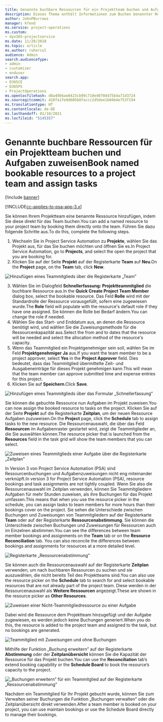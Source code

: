 ```yaml
---
title: Genannte buchbare Ressourcen für ein Projektteam buchen und Aufgaben zuweisen
description: Dieses Thema enthält Informationen zum Buchen benannter Ressourcen für Projektteams und zum Zuweisen dieser Ressourcen zu Aufgaben.
author: JohnPBurrows
manager: kfend
ms.service: project-operations
ms.custom:
- dyn365-projectservice
ms.date: 11/28/2018
ms.topic: article
ms.author: ruhercul
audience: Admin
search.audienceType:
- admin
- customizer
- enduser
search.app:
- D365CE
- D365PS
- ProjectOperations
ms.openlocfilehash: d8a49b6ae8423cb99c710e40704475b4a71d3724
ms.sourcegitcommit: 418fa1fe9d605b8faccc2d5dee1b04b4e753f194
ms.translationtype: HT
ms.contentlocale: de-DE
ms.lasthandoff: 02/10/2021
ms.locfileid: "5145357"
---
```

# <a name="book-named-bookable-resources-to-a-project-team-and-assign-tasks"></a><span data-ttu-id="2d2c2-103">Genannte buchbare Ressourcen für ein Projektteam buchen und Aufgaben zuweisen</span><span class="sxs-lookup"><span data-stu-id="2d2c2-103">Book named bookable resources to a project team and assign tasks</span></span> 

[!include [banner](../includes/psa-now-project-operations.md)]

[!INCLUDE[cc-applies-to-psa-app-3.x](../includes/cc-applies-to-psa-app-3x.md)]

<span data-ttu-id="2d2c2-104">Sie können Ihrem Projektteam eine benannte Ressource hinzufügen, indem Sie diese direkt für das Team buchen.</span><span class="sxs-lookup"><span data-stu-id="2d2c2-104">You can  add a named resource to your project team by booking them directly onto the team.</span></span> <span data-ttu-id="2d2c2-105">Führen Sie dazu folgende Schritte aus.</span><span class="sxs-lookup"><span data-stu-id="2d2c2-105">To do this, complete the following steps.</span></span>

1. <span data-ttu-id="2d2c2-106">Wechseln Sie in Project Service Automation zu **Projekte**, wählen Sie das Projekt aus, für das Sie buchen möchten und öffnen Sie es.</span><span class="sxs-lookup"><span data-stu-id="2d2c2-106">In  Project Service Automation, go to **Projects**, and select the open the project that you are booking for.</span></span>
2. <span data-ttu-id="2d2c2-107">Klicken Sie auf der Seite **Projekt** auf der Registerkarte **Team** auf **Neu**.</span><span class="sxs-lookup"><span data-stu-id="2d2c2-107">On the **Project** page, on the **Team** tab, click **New**.</span></span> 

![Hinzufügen eines Teammitglieds über die Registerkarte „Team”](media/RM-how-to-1.png)

3. <span data-ttu-id="2d2c2-109">Wählen Sie im Dialogfeld **Schnellerfassung: Projektteammitglied** die buchbare Ressource aus.</span><span class="sxs-lookup"><span data-stu-id="2d2c2-109">In the **Quick Create Project Team Member** dialog box, select the bookable resource.</span></span> <span data-ttu-id="2d2c2-110">Das Feld **Rolle** wird mit der Standardrolle der Ressource vorausgefüllt, sofern eine zugewiesen wurde.</span><span class="sxs-lookup"><span data-stu-id="2d2c2-110">The **Role** field will populate with the resource's default role if they have one assigned.</span></span> <span data-ttu-id="2d2c2-111">Sie können die Rolle bei Bedarf ändern.</span><span class="sxs-lookup"><span data-stu-id="2d2c2-111">You can change the role if needed.</span></span> 
4. <span data-ttu-id="2d2c2-112">Wählen Sie das Start- und Enddatum aus, an denen die Ressource benötigt wird, und wählen Sie die Zuweisungsmethode für die Ressourcenkapazität aus.</span><span class="sxs-lookup"><span data-stu-id="2d2c2-112">Select the from and to dates that the resource will be needed and select the allocation method of the resource's capacity.</span></span> 
5. <span data-ttu-id="2d2c2-113">Wenn das Teammitglied ein Projektgenehmiger sein soll, wählen Sie im Feld **Projektgenehmiger** **Ja** aus.</span><span class="sxs-lookup"><span data-stu-id="2d2c2-113">If you want the team member to be a project approver, select **Yes** in the **Project Approver** field.</span></span> <span data-ttu-id="2d2c2-114">Dies bedeutet, dass das Teammitglied übermittelte Zeit- und Ausgabeneinträge für dieses Projekt genehmigen kann.</span><span class="sxs-lookup"><span data-stu-id="2d2c2-114">This will mean that the team member can approve submitted time and expense entries for this project.</span></span> 
6. <span data-ttu-id="2d2c2-115">Klicken Sie auf **Speichern**.</span><span class="sxs-lookup"><span data-stu-id="2d2c2-115">Click **Save**.</span></span>

![Hinzufügen eines Teammitglieds über das Formular „Schnellerfassung”](media/RM-how-to-2.png)


<span data-ttu-id="2d2c2-117">Sie können die gebuchte Ressource nun Aufgaben im Projekt zuweisen.</span><span class="sxs-lookup"><span data-stu-id="2d2c2-117">You can now assign the booked resource to tasks on the project.</span></span> <span data-ttu-id="2d2c2-118">Klicken Sie auf der Seite **Projekt** auf die Registerkarte **Zeitplan**, um der neuen Ressource Aufgaben zuzuweisen.</span><span class="sxs-lookup"><span data-stu-id="2d2c2-118">On the **Project** page, click the **Schedule** tab to assign tasks to the new resource.</span></span> <span data-ttu-id="2d2c2-119">Die Ressourcenauswahl, die über das Feld **Ressourcen** im Aufgabenraster gestartet wird, zeigt die Teammitglieder an, die Sie auswählen können.</span><span class="sxs-lookup"><span data-stu-id="2d2c2-119">The resource picker that is launched from the **Resources** field in the task grid will show the team members that you can select.</span></span>

![Zuweisen eines Teammitglieds einer Aufgabe über die Registerkarte „Zeitplan”](media/RM-how-to-3.png)

<span data-ttu-id="2d2c2-121">In Version 3 von Project Service Automation (PSA) sind Ressourcenbuchungen und Aufgabenzuweisungen nicht eng miteinander verknüpft.</span><span class="sxs-lookup"><span data-stu-id="2d2c2-121">In version 3 for Project Service Automation (PSA), resource bookings and task assignments are not tightly coupled.</span></span> <span data-ttu-id="2d2c2-122">Wenn Sie also die Ressourcenauswahl im Zeitplan verwenden, können Sie Teammitgliedern Aufgaben für mehr Stunden zuweisen, als ihre Buchungen für das Projekt umfassen.</span><span class="sxs-lookup"><span data-stu-id="2d2c2-122">This means that when you use the resource picker in the schedule, you can assign tasks to team members for more hours than their bookings cover on the project.</span></span>
<span data-ttu-id="2d2c2-123">Sie sehen die Unterschiede zwischen Buchungen und Zuweisungen von Teammitgliedern auf der Registerkarte **Team** oder auf der Registerkarte **Ressourcenabstimmung**. Sie können die Unterschiede zwischen Buchungen und Zuweisungen für Ressourcen auch im Einzelnen abstimmen.</span><span class="sxs-lookup"><span data-stu-id="2d2c2-123">You can see the differences between team member bookings and assignments on the **Team** tab or on the **Resource Reconciliation** tab. You can also reconcile the differences between bookings and assignments for resources at a more detailed level.</span></span>

![Registerkarte „Ressourcenabstimmung”](media/RM-how-to-4.png)

<span data-ttu-id="2d2c2-125">Sie können auch die Ressourcenauswahl auf der Registerkarte **Zeitplan** verwenden, um nach buchbaren Ressourcen zu suchen und sie auszuwählen, die nicht bereits Teil des Projektteams sind.</span><span class="sxs-lookup"><span data-stu-id="2d2c2-125">You can also use the resource picker on the **Schedule** tab to search for and select bookable resources that are not already part of the project team.</span></span> <span data-ttu-id="2d2c2-126">Diese werden in der Ressourcenauswahl als **Weitere Ressourcen** angezeigt.</span><span class="sxs-lookup"><span data-stu-id="2d2c2-126">These are shown in the resource picker as **Other Resources**.</span></span>

![Zuweisen einer Nicht-Teammitgliedressource zu einer Aufgabe](media/RM-how-to-5.png)

<span data-ttu-id="2d2c2-128">Dabei wird die Ressource dem Projektteam hinzugefügt und der Aufgabe zugewiesen, es werden jedoch keine Buchungen generiert.</span><span class="sxs-lookup"><span data-stu-id="2d2c2-128">When you do this, the resource is added to the project team and assigned to the task, but no bookings are generated.</span></span>

![Teammitglied mit Zuweisungen und ohne Buchungen](media/RM-how-to-6.png)

<span data-ttu-id="2d2c2-130">Mithilfe der Funktion „Buchung erweitern” auf der Registerkarte **Abstimmung** oder der **Zeitplanübersicht** können Sie die Kapazität der Ressource für das Projekt buchen.</span><span class="sxs-lookup"><span data-stu-id="2d2c2-130">You can use the **Reconciliation** tab’s extend booking capability or the **Schedule Board** to book the resource’s capacity to the project.</span></span>

![„Buchungen erweitern” für ein Teammitglied auf der Registerkarte „Ressourcenabstimmung”](media/RM-how-to-7.png)

<span data-ttu-id="2d2c2-132">Nachdem ein Teammitglied für Ihr Projekt gebucht wurde, können Sie zum Verwalten seiner Buchungen die Funktion „Buchungen verwalten” oder die Zeitplanübersicht direkt verwenden.</span><span class="sxs-lookup"><span data-stu-id="2d2c2-132">After a team member is booked on your project, you can use maintain bookings or use the Schedule Board directly to manage their bookings.</span></span>
